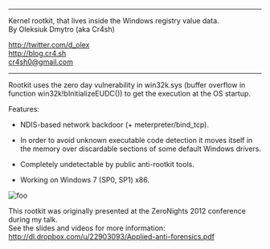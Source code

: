 
******************************************************************************

  Kernel rootkit, that lives inside the Windows registry value data.  
  By Oleksiuk Dmytro (aka Cr4sh)  
  
  http://twitter.com/d_olex  
  http://blog.cr4.sh  
  cr4sh0@gmail.com  

******************************************************************************
 
Rootkit uses the zero day vulnerability in win32k.sys (buffer overflow in function win32k!bInitializeEUDC()) to get the execution at the OS startup.
 
Features:
 
 * NDIS-based network backdoor (+ meterpreter/bind_tcp).
  
 * In order to avoid unknown executable code detection it moves itself in the memory over discardable sections of some default Windows drivers.
    
 * Completely undetectable by public anti-rootkit tools.
  
 * Working on Windows 7 (SP0, SP1) x86.


 ![foo](http://dl.dropbox.com/u/22903093/WindowsRegistryRootkit-execution.png)

 
This rootkit was originally presented at the ZeroNights 2012 conference during my talk.  
See the slides and videos for more information: http://dl.dropbox.com/u/22903093/Applied-anti-forensics.pdf
